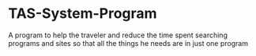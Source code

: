 # TAS-System-Program
A program to help the traveler and reduce the time spent searching programs and sites so that all the things he needs are in just one program
